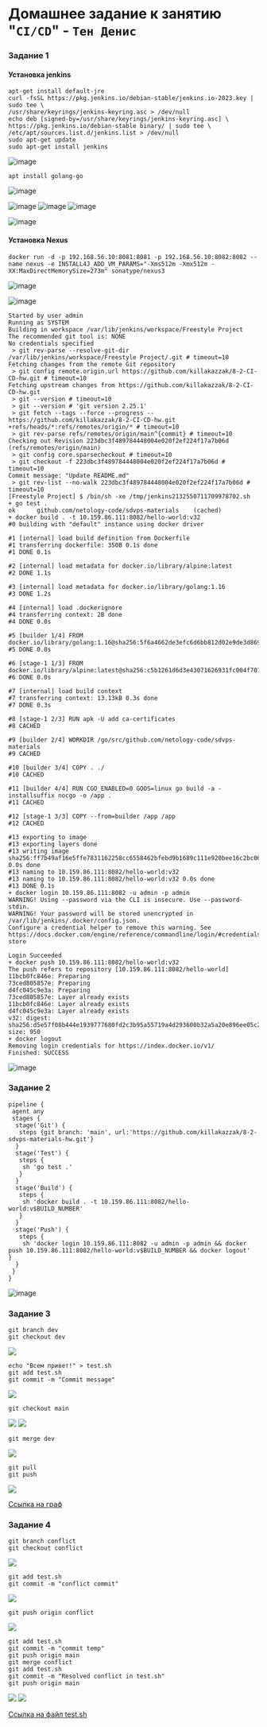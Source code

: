 # Домашнее задание к занятию "`CI/CD`" - `Тен Денис`

### Задание 1

#### Установка jenkins
```
apt-get install default-jre
curl -fsSL https://pkg.jenkins.io/debian-stable/jenkins.io-2023.key |
sudo tee \
/usr/share/keyrings/jenkins-keyring.asc > /dev/null
echo deb [signed-by=/usr/share/keyrings/jenkins-keyring.asc] \
https://pkg.jenkins.io/debian-stable binary/ | sudo tee \
/etc/apt/sources.list.d/jenkins.list > /dev/null
sudo apt-get update
sudo apt-get install jenkins
```
![image](https://github.com/killakazzak/8-2-ci-cd-hw/assets/32342205/bdc22f61-944d-40db-bd15-e79e3caa182f)

```
apt install golang-go
```
![image](https://github.com/killakazzak/8-2-ci-cd-hw/assets/32342205/d5db554e-295f-4558-902a-78f6334ee348)



![image](https://github.com/killakazzak/8-2-ci-cd-hw/assets/32342205/4aee6f44-cbd6-43d6-b2d7-2171f0cec764)
![image](https://github.com/killakazzak/8-2-ci-cd-hw/assets/32342205/fd3e7080-1076-4d3c-b0cd-cea8c634c92a)
![image](https://github.com/killakazzak/8-2-ci-cd-hw/assets/32342205/2e6c778d-e6f6-4944-b826-6c48a57e74ec)

![image](https://github.com/killakazzak/8-2-ci-cd-hw/assets/32342205/a23698ab-657e-4737-a971-f50176eb43fc)

#### Установка Nexus

```
docker run -d -p 192.168.56.10:8081:8081 -p 192.168.56.10:8082:8082 --name nexus -e INSTALL4J_ADD_VM_PARAMS="-Xms512m -Xmx512m -XX:MaxDirectMemorySize=273m" sonatype/nexus3
```
![image](https://github.com/killakazzak/8-2-ci-cd-hw/assets/32342205/548a06ce-c6a6-425a-84cc-c657b298c696)

![image](https://github.com/killakazzak/8-2-ci-cd-hw/assets/32342205/dab72059-9d07-4ed5-a666-d79b1331cd02)


```
Started by user admin
Running as SYSTEM
Building in workspace /var/lib/jenkins/workspace/Freestyle Project
The recommended git tool is: NONE
No credentials specified
 > git rev-parse --resolve-git-dir /var/lib/jenkins/workspace/Freestyle Project/.git # timeout=10
Fetching changes from the remote Git repository
 > git config remote.origin.url https://github.com/killakazzak/8-2-CI-CD-hw.git # timeout=10
Fetching upstream changes from https://github.com/killakazzak/8-2-CI-CD-hw.git
 > git --version # timeout=10
 > git --version # 'git version 2.25.1'
 > git fetch --tags --force --progress -- https://github.com/killakazzak/8-2-CI-CD-hw.git +refs/heads/*:refs/remotes/origin/* # timeout=10
 > git rev-parse refs/remotes/origin/main^{commit} # timeout=10
Checking out Revision 223dbc3f489784448004e020f2ef224f17a7b06d (refs/remotes/origin/main)
 > git config core.sparsecheckout # timeout=10
 > git checkout -f 223dbc3f489784448004e020f2ef224f17a7b06d # timeout=10
Commit message: "Update README.md"
 > git rev-list --no-walk 223dbc3f489784448004e020f2ef224f17a7b06d # timeout=10
[Freestyle Project] $ /bin/sh -xe /tmp/jenkins2132550711709978702.sh
+ go test .
ok  	github.com/netology-code/sdvps-materials	(cached)
+ docker build . -t 10.159.86.111:8082/hello-world:v32
#0 building with "default" instance using docker driver

#1 [internal] load build definition from Dockerfile
#1 transferring dockerfile: 350B 0.1s done
#1 DONE 0.1s

#2 [internal] load metadata for docker.io/library/alpine:latest
#2 DONE 1.1s

#3 [internal] load metadata for docker.io/library/golang:1.16
#3 DONE 1.2s

#4 [internal] load .dockerignore
#4 transferring context: 2B done
#4 DONE 0.0s

#5 [builder 1/4] FROM docker.io/library/golang:1.16@sha256:5f6a4662de3efc6d6bb812d02e9de3d8698eea16b8eb7281f03e6f3e8383018e
#5 DONE 0.0s

#6 [stage-1 1/3] FROM docker.io/library/alpine:latest@sha256:c5b1261d6d3e43071626931fc004f70149baeba2c8ec672bd4f27761f8e1ad6b
#6 DONE 0.0s

#7 [internal] load build context
#7 transferring context: 13.13kB 0.3s done
#7 DONE 0.3s

#8 [stage-1 2/3] RUN apk -U add ca-certificates
#8 CACHED

#9 [builder 2/4] WORKDIR /go/src/github.com/netology-code/sdvps-materials
#9 CACHED

#10 [builder 3/4] COPY . ./
#10 CACHED

#11 [builder 4/4] RUN CGO_ENABLED=0 GOOS=linux go build -a -installsuffix nocgo -o /app .
#11 CACHED

#12 [stage-1 3/3] COPY --from=builder /app /app
#12 CACHED

#13 exporting to image
#13 exporting layers done
#13 writing image sha256:ff7b49af16e5ffe7831162258cc6558462bfebd9b1689c111e920bee16c2bc06 0.0s done
#13 naming to 10.159.86.111:8082/hello-world:v32
#13 naming to 10.159.86.111:8082/hello-world:v32 0.0s done
#13 DONE 0.1s
+ docker login 10.159.86.111:8082 -u admin -p admin
WARNING! Using --password via the CLI is insecure. Use --password-stdin.
WARNING! Your password will be stored unencrypted in /var/lib/jenkins/.docker/config.json.
Configure a credential helper to remove this warning. See
https://docs.docker.com/engine/reference/commandline/login/#credentials-store

Login Succeeded
+ docker push 10.159.86.111:8082/hello-world:v32
The push refers to repository [10.159.86.111:8082/hello-world]
11bcb0fc846e: Preparing
73ced805857e: Preparing
d4fc045c9e3a: Preparing
73ced805857e: Layer already exists
11bcb0fc846e: Layer already exists
d4fc045c9e3a: Layer already exists
v32: digest: sha256:d5e57f08b444e1939777680fd2c3b95a55719a4d293600b32a5a20e896ee05c2 size: 950
+ docker logout
Removing login credentials for https://index.docker.io/v1/
Finished: SUCCESS
```

![image](https://github.com/killakazzak/8-2-ci-cd-hw/assets/32342205/4ddaed8b-0b36-4730-bef6-e74de2b23629)



### Задание 2

```
pipeline {
 agent any
 stages {
  stage('Git') {
   steps {git branch: 'main', url:'https://github.com/killakazzak/8-2-sdvps-materials-hw.git'}
  }
  stage('Test') {
   steps {
    sh 'go test .'
   }
  }
  stage('Build') {
   steps {
    sh 'docker build . -t 10.159.86.111:8082/hello-world:v$BUILD_NUMBER'
   }
  }
  stage('Push') {
   steps {
    sh 'docker login 10.159.86.111:8082 -u admin -p admin && docker push 10.159.86.111:8082/hello-world:v$BUILD_NUMBER && docker logout'   }
  }
 }
}
```
![image](https://github.com/killakazzak/8-2-ci-cd-hw/assets/32342205/95d8700c-b8f7-4cd9-adbf-a3cb0b45b4f4)



### Задание 3
```
git branch dev
git checkout dev
```
![](https://github.com/killakazzak/8-1-git-hw/blob/main/img/31.png)
```
echo "Всем привет!" > test.sh
git add test.sh
git commit -m "Commit message"
```
![](https://github.com/killakazzak/8-1-git-hw/blob/main/img/32.png)
```
git checkout main
```
![](https://github.com/killakazzak/8-1-git-hw/blob/main/img/33.png)
![](https://github.com/killakazzak/8-1-git-hw/blob/main/img/34.png)

```
git merge dev
```
![](https://github.com/killakazzak/8-1-git-hw/blob/main/img/35.png)
```
git pull
git push
```
![](https://github.com/killakazzak/8-1-git-hw/blob/main/img/36.png)

[Ссылка на граф](https://github.com/killakazzak/netology/network)
### Задание 4
```
git branch conflict
git checkout conflict
```
![](https://github.com/killakazzak/8-1-git-hw/blob/main/img/41.png)
```
git add test.sh
git commit -m "conflict commit"
```
![](https://github.com/killakazzak/8-1-git-hw/blob/main/img/42.png)
```
git push origin conflict
```
![](https://github.com/killakazzak/8-1-git-hw/blob/main/img/43.png)
```
git add test.sh
git commit -m "commit temp"
git push origin main
git merge conflict
git add test.sh
git commit -m "Resolved conflict in test.sh"
git push origin main
```
![](https://github.com/killakazzak/8-1-git-hw/blob/main/img/44.png)
![](https://github.com/killakazzak/8-1-git-hw/blob/main/img/45.png)

[Ссылка на файл test.sh](https://github.com/killakazzak/netology/blob/main/test.sh)




